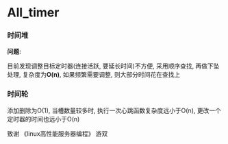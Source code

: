 # All_timer

### 时间堆

**问题:** 

目前发现调整目标定时器(连接活跃, 要延长时间)不方便, 采用顺序查找, 再做下坠处理, 复杂度为**O(n)**, 如果频繁需要调整, 则大部分时间花在查找上

### 时间轮

添加删除为O(1), 当槽数量较多时, 执行一次心跳函数复杂度远小于O(n), 更改一个定时器的时间也远小于O(n)

致谢 《linux高性能服务器编程》 游双
